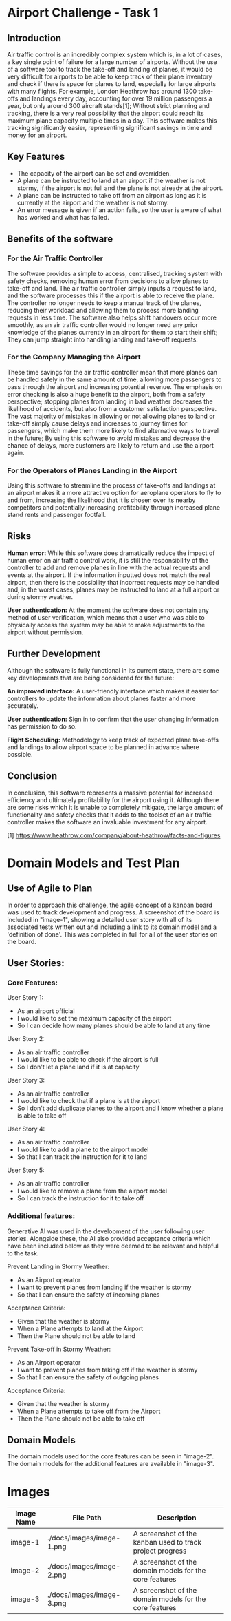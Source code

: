 # Airport Challenge - Task 1

## Introduction

Air traffic control is an incredibly complex system which is, in a lot of cases, a key single point of failure for a large number of airports. Without the use of a software tool to track the take-off and landing of planes, it would be very difficult for airports to be able to keep track of their plane inventory and check if there is space for planes to land, especially for large airports with many flights. For example, London Heathrow has around 1300 take-offs and landings every day, accounting for over 19 million passengers a year, but only around 300 aircraft stands[1]; Without strict planning and tracking, there is a very real possibility that the airport could reach its maximum plane capacity multiple times in a day. This software makes this tracking significantly easier, representing significant savings in time and money for an airport.

## Key Features

- The capacity of the airport can be set and overridden.
- A plane can be instructed to land at an airport if the weather is not stormy, if the airport is not full and the plane is not already at the airport.
- A plane can be instructed to take off from an airport as long as it is currently at the airport and the weather is not stormy.
- An error message is given if an action fails, so the user is aware of what has worked and what has failed.

## Benefits of the software

### For the Air Traffic Controller

The software provides a simple to access, centralised, tracking system with safety checks, removing human error from decisions to allow planes to take-off and land. The air traffic controller simply inputs a request to land, and the software processes this if the airport is able to receive the plane. The controller no longer needs to keep a manual track of the planes, reducing their workload and allowing them to process more landing requests in less time. The software also helps shift handovers occur more smoothly, as an air traffic controller would no longer need any prior knowledge of the planes currently in an airport for them to start their shift; They can jump straight into handling landing and take-off requests.

### For the Company Managing the Airport

These time savings for the air traffic controller mean that more planes can be handled safely in the same amount of time, allowing more passengers to pass through the airport and increasing potential revenue. The emphasis on error checking is also a huge benefit to the airport, both from a safety perspective; stopping planes from landing in bad weather decreases the likelihood of accidents, but also from a customer satisfaction perspective. The vast majority of mistakes in allowing or not allowing planes to land or take-off simply cause delays and increases to journey times for passengers, which make them more likely to find alternative ways to travel in the future; By using this software to avoid mistakes and decrease the chance of delays, more customers are likely to return and use the airport again.

### For the Operators of Planes Landing in the Airport

Using this software to streamline the process of take-offs and landings at an airport makes it a more attractive option for aeroplane operators to fly to and from, increasing the likelihood that it is chosen over its nearby competitors and potentially increasing profitability through increased plane stand rents and passenger footfall.

## Risks

**Human error:** While this software does dramatically reduce the impact of human error on air traffic control work, it is still the responsibility of the controller to add and remove planes in line with the actual requests and events at the airport. If the information inputted does not match the real airport, then there is the possibility that incorrect requests may be handled and, in the worst cases, planes may be instructed to land at a full airport or during stormy weather.

**User authentication:** At the moment the software does not contain any method of user verification, which means that a user who was able to physically access the system may be able to make adjustments to the airport without permission.

## Further Development

Although the software is fully functional in its current state, there are some key developments that are being considered for the future:

**An improved interface:** A user-friendly interface which makes it easier for controllers to update the information about planes faster and more accurately.

**User authentication:** Sign in to confirm that the user changing information has permission to do so.

**Flight Scheduling:** Methodology to keep track of expected plane take-offs and landings to allow airport space to be planned in advance where possible.

## Conclusion

In conclusion, this software represents a massive potential for increased efficiency and ultimately profitability for the airport using it. Although there are some risks which it is unable to completely mitigate, the large amount of functionality and safety checks that it adds to the toolset of an air traffic controller makes the software an invaluable investment for any airport.

[1] https://www.heathrow.com/company/about-heathrow/facts-and-figures

# Domain Models and Test Plan

## Use of Agile to Plan

In order to approach this challenge, the agile concept of a kanban board was used to track development and progress. A screenshot of the board is included in "image-1", showing a detailed user story with all of its associated tests written out and including a link to its domain model and a 'definition of done'. This was completed in full for all of the user stories on the board.

## User Stories:

### Core Features:

User Story 1:

- As an airport official
- I would like to set the maximum capacity of the airport
- So I can decide how many planes should be able to land at any time

User Story 2:

- As an air traffic controller
- I would like to be able to check if the airport is full
- So I don't let a plane land if it is at capacity

User Story 3:

- As an air traffic controller
- I would like to check that if a plane is at the airport
- So I don't add duplicate planes to the airport and I know whether a plane is able to take off

User Story 4:

- As an air traffic controller
- I would like to add a plane to the airport model
- So that I can track the instruction for it to land

User Story 5:

- As an air traffic controller
- I would like to remove a plane from the airport model
- So I can track the instruction for it to take off

### Additional features:

Generative AI was used in the development of the user following user stories. Alongside these, the AI also provided acceptance criteria which have been included below as they were deemed to be relevant and helpful to the task.

Prevent Landing in Stormy Weather:

- As an Airport operator
- I want to prevent planes from landing if the weather is stormy
- So that I can ensure the safety of incoming planes

Acceptance Criteria:

- Given that the weather is stormy
- When a Plane attempts to land at the Airport
- Then the Plane should not be able to land

Prevent Take-off in Stormy Weather:

- As an Airport operator
- I want to prevent planes from taking off if the weather is stormy
- So that I can ensure the safety of outgoing planes

Acceptance Criteria:

- Given that the weather is stormy
- When a Plane attempts to take off from the Airport
- Then the Plane should not be able to take off

## Domain Models

The domain models used for the core features can be seen in "image-2". The domain models for the additional features are available in "image-3".

# Images

| Image Name | File Path                 | Description                                               |
| ---------- | ------------------------- | --------------------------------------------------------- |
| image-1    | ./docs/images/image-1.png | A screenshot of the kanban used to track project progress |
| image-2    | ./docs/images/image-2.png | A screenshot of the domain models for the core features   |
| image-3    | ./docs/images/image-3.png | A screenshot of the domain models for the core features   |

